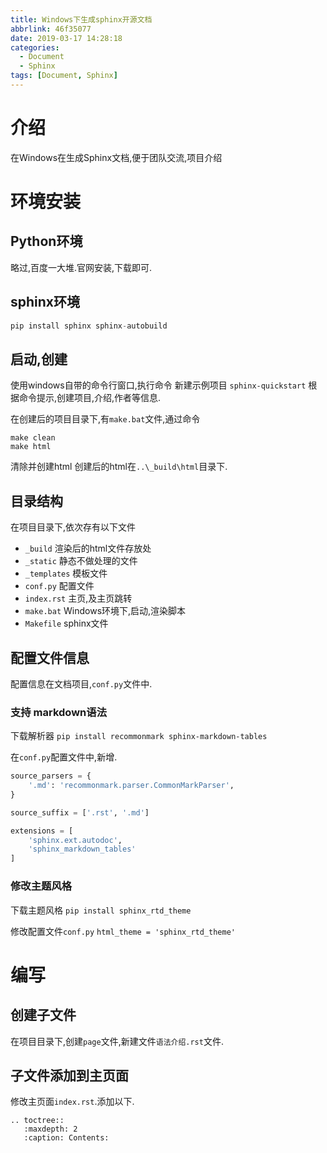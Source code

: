 ```yaml
---
title: Windows下生成sphinx开源文档
abbrlink: 46f35077
date: 2019-03-17 14:28:18
categories:
  - Document
  - Sphinx
tags: [Document, Sphinx]
---
```


# 介绍
在Windows在生成Sphinx文档,便于团队交流,项目介绍


# 环境安装
## Python环境
略过,百度一大堆.官网安装,下载即可.


## sphinx环境
``` python
pip install sphinx sphinx-autobuild
```

## 启动,创建
使用windows自带的命令行窗口,执行命令
新建示例项目
`sphinx-quickstart`
根据命令提示,创建项目,介绍,作者等信息.

在创建后的项目目录下,有`make.bat`文件,通过命令
``` 
make clean
make html
```
清除并创建html
创建后的html在`..\_build\html`目录下.

## 目录结构
在项目目录下,依次存有以下文件

- `_build`  渲染后的html文件存放处
- `_static` 静态不做处理的文件
- `_templates` 模板文件
- `conf.py` 配置文件
- `index.rst` 主页,及主页跳转
- `make.bat` Windows环境下,启动,渲染脚本
- `Makefile` sphinx文件

## 配置文件信息
配置信息在文档项目,`conf.py`文件中.

### 支持 markdown语法
下载解析器
`pip install recommonmark sphinx-markdown-tables`

在`conf.py`配置文件中,新增.
``` python
source_parsers = {
    '.md': 'recommonmark.parser.CommonMarkParser',
}

source_suffix = ['.rst', '.md']

extensions = [
    'sphinx.ext.autodoc',
	'sphinx_markdown_tables'
]
```

### 修改主题风格
下载主题风格
`pip install sphinx_rtd_theme`

修改配置文件`conf.py`
`html_theme = 'sphinx_rtd_theme'`


# 编写

## 创建子文件
在项目目录下,创建`page`文件,新建文件`语法介绍.rst`文件.

## 子文件添加到主页面
修改主页面`index.rst`.添加以下.

```
.. toctree::
   :maxdepth: 2
   :caption: Contents:

```


